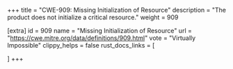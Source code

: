 +++
title = "CWE-909: Missing Initialization of Resource"
description	= "The product does not initialize a critical resource."
weight = 909

[extra]
id = 909
name = "Missing Initialization of Resource"
url = "https://cwe.mitre.org/data/definitions/909.html"
vote = "Virtually Impossible"
clippy_helps = false
rust_docs_links = [
	
]
+++

